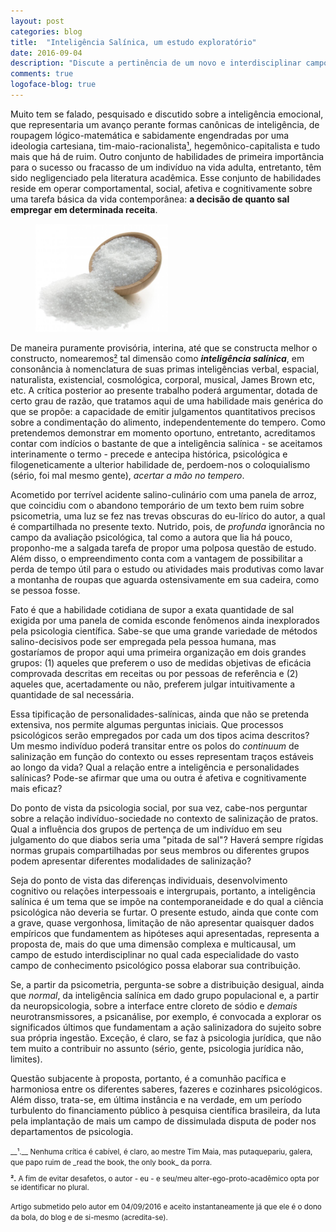 ```yaml
---
layout: post
categories: blog
title:  "Inteligência Salínica, um estudo exploratório"
date: 2016-09-04
description: "Discute a pertinência de um novo e interdisciplinar campo de estudo psicológico: a inteligência salínica."
comments: true
logoface-blog: true
---
```


<p class="intro"> Muito tem se falado, pesquisado e discutido sobre a inteligência emocional, que representaria um avanço perante formas canônicas de inteligência, de roupagem lógico-matemática e sabidamente engendradas por uma ideologia cartesiana, tim-maio-racionalista<a href="#n1">¹</a>, hegemônico-capitalista e tudo mais que há de ruim. Outro conjunto de habilidades de primeira importância para o sucesso ou fracasso de um indivíduo na vida adulta, entretanto, têm sido negligenciado pela literatura acadêmica. Esse conjunto de habilidades reside em operar comportamental, social, afetiva e cognitivamente sobre uma tarefa básica da vida contemporânea: <b>a decisão de quanto sal empregar em determinada receita</b>. </p>

<figure>
    <img src="/assets/aux/salt.png" alt="Imagem de uma mão repleta de sal" style="width: 50%; height: 50%"> 
    </figure>


De maneira puramente provisória, interina, até que se constructa melhor o constructo, nomearemos[²](#n2) tal dimensão como ___inteligência salínica___, em consonância à nomenclatura de suas primas inteligências verbal, espacial, naturalista, existencial, cosmológica, corporal, musical, James Brown etc, etc. A crítica posterior ao presente trabalho poderá argumentar, dotada de certo grau de razão, que tratamos aqui de uma habilidade mais genérica do que se propõe: a capacidade de emitir julgamentos quantitativos precisos sobre a condimentação do alimento, independentemente do tempero. Como pretendemos demonstrar em momento oportuno, entretanto, acreditamos contar com indícios o bastante de que a inteligência salínica - se aceitamos interinamente o termo - precede e antecipa histórica, psicológica e filogeneticamente a ulterior habilidade de, perdoem-nos o coloquialismo <span class="sutil">(sério, foi mal mesmo gente)</span>, _acertar a mão no tempero_. 

Acometido por terrível acidente salino-culinário com uma panela de arroz, que coincidiu com o abandono temporário de um texto bem ruim sobre psicometria, uma luz se fez nas trevas obscuras do eu-lírico do autor, a qual é compartilhada no presente texto. Nutrido, pois, de _profunda_ ignorância no campo da avaliação psicológica, tal como a autora que lia há pouco, proponho-me a salgada tarefa de propor uma polposa questão de estudo. Além disso, o empreendimento conta com a vantagem de possibilitar a perda de tempo útil para o estudo ou atividades mais produtivas como lavar a montanha de roupas que aguarda ostensivamente em sua cadeira, como se pessoa fosse.

Fato é que a habilidade cotidiana de supor a exata quantidade de sal exigida por uma panela de comida esconde fenômenos ainda inexplorados pela psicologia científica. Sabe-se que uma grande variedade de métodos salino-decisivos pode ser empregada pela pessoa humana, mas gostaríamos de propor aqui uma primeira organização em dois grandes grupos: (1) aqueles que preferem o uso de medidas objetivas de eficácia comprovada descritas em receitas ou por pessoas de referência e (2) aqueles que, acertadamente ou não, preferem julgar intuitivamente a quantidade de sal necessária. 

Essa tipificação de personalidades-salínicas, ainda que não se pretenda extensiva, nos permite algumas perguntas iniciais. Que processos psicológicos serão empregados por cada um dos tipos acima descritos? Um mesmo indivíduo poderá transitar entre os polos do _continuum_ de salinização em função do contexto ou esses representam traços estáveis ao longo da vida? Qual a relação entre a inteligência e personalidades salínicas? Pode-se afirmar que uma ou outra é afetiva e cognitivamente mais eficaz?

Do ponto de vista da psicologia social, por sua vez, cabe-nos perguntar sobre a relação indivíduo-sociedade no contexto de salinização de pratos. Qual a influência dos grupos de pertença de um indivíduo em seu julgamento do que diabos seria uma "pitada de sal"? Haverá sempre rígidas normas grupais compartilhadas por seus membros ou diferentes grupos podem apresentar diferentes modalidades de salinização?

Seja do ponto de vista das diferenças individuais, desenvolvimento cognitivo ou relações interpessoais e intergrupais, portanto, a inteligência salínica é um tema que se impõe na contemporaneidade e do qual a ciência psicológica não deveria se furtar. O presente estudo, ainda que conte com a grave, quase vergonhosa, limitação de não apresentar quaisquer dados empíricos que fundamentem as hipóteses aqui apresentadas, representa a proposta de, mais do que uma dimensão complexa e multicausal, um campo de estudo interdisciplinar no qual cada especialidade do vasto campo de conhecimento psicológico possa elaborar sua contribuição. 

Se, a partir da psicometria, pergunta-se sobre a distribuição desigual, ainda que _normal_, da inteligência salínica em dado grupo populacional e, a partir da neuropsicologia, sobre a interface entre cloreto de sódio e _demais_ neurotransmissores, a psicanálise, por exemplo, é convocada a explorar os significados últimos que fundamentam a ação salinizadora do sujeito sobre sua própria ingestão. Exceção, é claro, se faz à psicologia jurídica, que não tem muito a contribuir no assunto <span class="sutil">(sério, gente, psicologia jurídica não, limites)</span>.

Questão subjacente à proposta, portanto, é a comunhão pacífica e harmoniosa entre os diferentes saberes, fazeres e cozinhares psicológicos. Além disso, trata-se, em última instância e na verdade, em um período turbulento do financiamento público à pesquisa científica brasileira, da luta pela implantação de mais um campo de dissimulada disputa de poder nos departamentos de psicologia.

<small>
<a name="n1"></a>
__¹.__ Nenhuma crítica é cabível, é claro, ao mestre Tim Maia, mas putaquepariu, galera, que papo ruim de _read the book, the only book_ da porra.

<a name="n2"></a>
__².__ A fim de evitar desafetos, o autor - eu - e seu/meu alter-ego-proto-acadêmico opta por se identificar no plural.

Artigo submetido pelo autor em 04/09/2016 e aceito instantaneamente já que ele é o dono da bola, do blog e de si-mesmo <span class="sutil">(acredita-se)</span>.
</small>